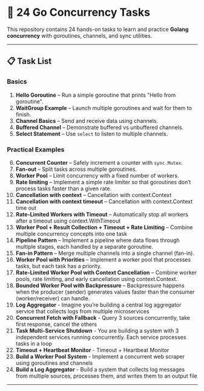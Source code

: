 # 🚀 24 Go Concurrency Tasks

This repository contains 24 hands-on tasks to learn and practice **Golang concurrency** with goroutines, channels, and sync utilities.

---
## 📋 Task List
  
### Basics
1. **Hello Goroutine** – Run a simple goroutine that prints "Hello from goroutine".
2. **WaitGroup Example** – Launch multiple goroutines and wait for them to finish.
3. **Channel Basics** – Send and receive data using channels.
4. **Buffered Channel** – Demonstrate buffered vs unbuffered channels.
5. **Select Statement** – Use `select` to listen to multiple channels.

### Practical Examples
6. **Concurrent Counter** – Safely increment a counter with `sync.Mutex`.
7. **Fan-out** – Split tasks across multiple goroutines.
8. **Worker Pool** – Limit concurrency with a fixed number of workers.
9. **Rate limiting** – Implement a simple rate limiter so that goroutines don’t process tasks faster than a given rate.
10. **Cancellation with context** – Cancellation with context.Context
11. **Cancellation with context timeout** – Cancellation with context.Context time out
12. **Rate-Limited Workers with Timeout** – Automatically stop all workers after a timeout using context.WithTimeout
13. **Worker Pool + Result Collection + Timeout + Rate Limiting** – Combine multiple concurrency concepts into one task
14. **Pipeline Pattern** – Implement a pipeline where data flows through multiple stages, each handled by a separate goroutine.
15. **Fan-in Pattern** – Merge multiple channels into a single channel (fan-in).
16. **Worker Pool with Priorities** – Implement a worker pool that processes tasks, but each task has a priority.
17. **Rate-Limited Worker Pool with Context Cancellation** – Combine worker pools, rate limiting, and early cancellation using context.Context.
18. **Bounded Worker Pool with Backpressure** – Backpressure happens when the producer (sender) generates values faster than the consumer (worker/receiver) can handle.
19. **Log Aggregator** - Imagine you’re building a central log aggregator service that collects logs from multiple microservices
20. **Concurrent Fetch with Fallback** - Query 3 sources concurrently, take first response, cancel the others
21. **Task Multi-Service Shutdown** - You are building a system with 3 independent services running concurrently. Each service processes tasks in a loop
22. **Timeout + Heartbeat Monitor** - Timeout + Heartbeat Monitor
23. **Build a Worker Pool System** - Implement a concurrent web scraper using goroutines and channels
24. **Build a Log Aggregator** - Build a system that collects log messages from multiple sources, processes them, and writes them to an output file
---
